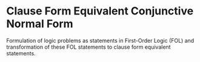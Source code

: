 # Clause Form Equivalent Conjunctive Normal Form
Formulation of logic problems as statements in First-Order Logic (FOL) and transformation of these FOL statements to clause form equivalent statements.

